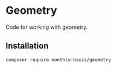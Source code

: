 # Geometry

Code for working with geometry.

## Installation

    composer require monthly-basis/geometry
